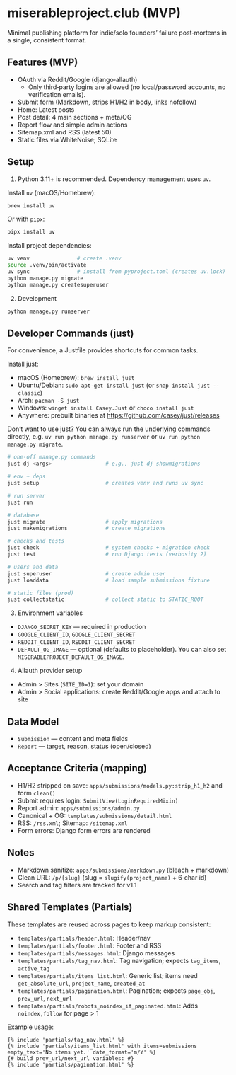 # miserableproject.club (MVP)

Minimal publishing platform for indie/solo founders’ failure post‑mortems in a single, consistent format.

## Features (MVP)
- OAuth via Reddit/Google (django‑allauth)
  - Only third‑party logins are allowed (no local/password accounts, no verification emails).
- Submit form (Markdown, strips H1/H2 in body, links nofollow)
- Home: Latest posts
- Post detail: 4 main sections + meta/OG
- Report flow and simple admin actions
- Sitemap.xml and RSS (latest 50)
- Static files via WhiteNoise; SQLite

## Setup
1) Python 3.11+ is recommended. Dependency management uses `uv`.

Install `uv` (macOS/Homebrew):
```bash
brew install uv
```

Or with `pipx`:
```bash
pipx install uv
```

Install project dependencies:
```bash
uv venv               # create .venv
source .venv/bin/activate
uv sync               # install from pyproject.toml (creates uv.lock)
python manage.py migrate
python manage.py createsuperuser
```

2) Development
```bash
python manage.py runserver
```

## Developer Commands (just)
For convenience, a Justfile provides shortcuts for common tasks.

Install just:
- macOS (Homebrew): `brew install just`
- Ubuntu/Debian: `sudo apt-get install just` (or `snap install just --classic`)
- Arch: `pacman -S just`
- Windows: `winget install Casey.Just` or `choco install just`
- Anywhere: prebuilt binaries at https://github.com/casey/just/releases

Don’t want to use just? You can always run the underlying commands directly, e.g. `uv run python manage.py runserver` or `uv run python manage.py migrate`.

```bash
# one-off manage.py commands
just dj <args>                 # e.g., just dj showmigrations

# env + deps
just setup                     # creates venv and runs uv sync

# run server
just run

# database
just migrate                   # apply migrations
just makemigrations            # create migrations

# checks and tests
just check                     # system checks + migration check
just test                      # run Django tests (verbosity 2)

# users and data
just superuser                 # create admin user
just loaddata                  # load sample submissions fixture

# static files (prod)
just collectstatic             # collect static to STATIC_ROOT
```

3) Environment variables
- `DJANGO_SECRET_KEY` — required in production
- `GOOGLE_CLIENT_ID`, `GOOGLE_CLIENT_SECRET`
- `REDDIT_CLIENT_ID`, `REDDIT_CLIENT_SECRET`
- `DEFAULT_OG_IMAGE` — optional (defaults to placeholder). You can also set `MISERABLEPROJECT_DEFAULT_OG_IMAGE`.

4) Allauth provider setup
- Admin > Sites (`SITE_ID=1`): set your domain
- Admin > Social applications: create Reddit/Google apps and attach to site

## Data Model
- `Submission` — content and meta fields
- `Report` — target, reason, status (open/closed)

## Acceptance Criteria (mapping)
- H1/H2 stripped on save: `apps/submissions/models.py:strip_h1_h2` and form `clean()`
- Submit requires login: `SubmitView(LoginRequiredMixin)`
- Report admin: `apps/submissions/admin.py`
- Canonical + OG: `templates/submissions/detail.html`
- RSS: `/rss.xml`; Sitemap: `/sitemap.xml`
- Form errors: Django form errors are rendered

## Notes
- Markdown sanitize: `apps/submissions/markdown.py` (bleach + markdown)
- Clean URL: `/p/{slug}` (slug = `slugify(project_name)` + 6‑char id)
- Search and tag filters are tracked for v1.1

## Shared Templates (Partials)
These templates are reused across pages to keep markup consistent:

- `templates/partials/header.html`: Header/nav
- `templates/partials/footer.html`: Footer and RSS
- `templates/partials/messages.html`: Django messages
- `templates/partials/tag_nav.html`: Tag navigation; expects `tag_items`, `active_tag`
- `templates/partials/items_list.html`: Generic list; items need `get_absolute_url`, `project_name`, `created_at`
- `templates/partials/pagination.html`: Pagination; expects `page_obj`, `prev_url`, `next_url`
- `templates/partials/robots_noindex_if_paginated.html`: Adds `noindex,follow` for page > 1

Example usage:
```
{% include 'partials/tag_nav.html' %}
{% include 'partials/items_list.html' with items=submissions empty_text='No items yet.' date_format='m/Y' %}
{# build prev_url/next_url variables: #}
{% include 'partials/pagination.html' %}
```
